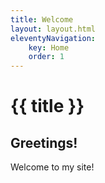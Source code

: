 ```yaml
---
title: Welcome
layout: layout.html
eleventyNavigation:
    key: Home
    order: 1
---
```

# {{ title }}
## Greetings!

Welcome to my site!